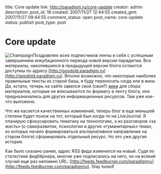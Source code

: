 title: Core update
link: http://paradigm.ru/core-update
creator: admin
description: 
post_id: 18
created: 2007/11/27 12:44:55
created_gmt: 2007/11/27 09:44:55
comment_status: open
post_name: core-update
status: publish
post_type: post

# Core update

![Champaign](/;-\)/2007/11/champaign.png)Поздравляю всех подписчиков ленты и себя с успешным завершением инкубационного периода новой версии парадигма. Все материалы, накопившиеся в предыдущей версии блога остаются доступны по адресу [http://goodold.paradigm.ru](http://goodold.paradigm.ru). Вполне возможно, что некоторые наиболее правильные тексты из старой базы, я буду переносить сюда или в вики. Да, кстати, теперь на сайте завелся свой (своя?) [вики](/wiki) для сбора материалов, которые не вписываются по формату в ленту блога, или предназначались для других информационных ресурсов. Там уже кое-что выложено.

Что же касается качественных изменений, теперь блог в еще меньшей степени будет похож на тот, который был когда-то на LiveJournal. Я планирую сфокусировать тематику на технологиях, а из разговоров «за жисть» (о саморазвитии, психологии и других «гуманитарных» темах, из которых начало формироваться альтернативное направление на старом блоге) сформировать отдельный ресурс. Но это уже другая история.

Как было сказано ранее, адрес RSS фида изменился на новый. Судя по статистике фидбёрнера, многие уже подписались на него, но на всякий случай еще раз напомню URL: [http://feeds.feedburner.com/paradigmru](http://feeds.feedburner.com/paradigmru). Stay tuned!